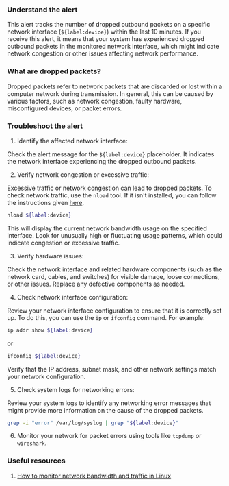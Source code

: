 ### Understand the alert

This alert tracks the number of dropped outbound packets on a specific network interface (`${label:device}`) within the last 10 minutes. If you receive this alert, it means that your system has experienced dropped outbound packets in the monitored network interface, which might indicate network congestion or other issues affecting network performance.

### What are dropped packets?

Dropped packets refer to network packets that are discarded or lost within a computer network during transmission. In general, this can be caused by various factors, such as network congestion, faulty hardware, misconfigured devices, or packet errors.

### Troubleshoot the alert

1. Identify the affected network interface:

Check the alert message for the `${label:device}` placeholder. It indicates the network interface experiencing the dropped outbound packets.

2. Verify network congestion or excessive traffic:

Excessive traffic or network congestion can lead to dropped packets. To check network traffic, use the `nload` tool. If it isn't installed, you can follow the instructions given [here](https://www.howtoforge.com/tutorial/install-nload-on-linux/).

```bash
nload ${label:device}
```

This will display the current network bandwidth usage on the specified interface. Look for unusually high or fluctuating usage patterns, which could indicate congestion or excessive traffic.

3. Verify hardware issues:

Check the network interface and related hardware components (such as the network card, cables, and switches) for visible damage, loose connections, or other issues. Replace any defective components as needed.

4. Check network interface configuration:

Review your network interface configuration to ensure that it is correctly set up. To do this, you can use the `ip` or `ifconfig` command. For example:

```bash
ip addr show ${label:device}
```

or

```bash
ifconfig ${label:device}
```

Verify that the IP address, subnet mask, and other network settings match your network configuration.

5. Check system logs for networking errors:

Review your system logs to identify any networking error messages that might provide more information on the cause of the dropped packets.

```bash
grep -i "error" /var/log/syslog | grep "${label:device}"
```

6. Monitor your network for packet errors using tools like `tcpdump` or `wireshark`.

### Useful resources

1. [How to monitor network bandwidth and traffic in Linux](https://www.binarytides.com/linux-commands-monitor-network/)
